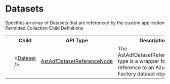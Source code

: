 # Datasets

<div class="LanguageSummary"><div class ="SummaryItem">Specifies an array of Datasets that are referenced by the custom application</div></div><div class="SchemaBindingGroup"><div class="SchemaBindingGroupHeader">Permitted Collection Child Definitions</div><table id="SchemaBindingList" class="SchemaBindingList"><tbody><tr><th class="SchemaBindingIconColumnHeader">&nbsp;</th><th class="SchemaBindingNameColumnHeader">Child</th><th class="SchemaBindingTypeColumnHeader">API Type</th><th class="SchemaBindingSummaryColumnHeader">Description</th></tr><tr class="cd0"><td class="SchemaBindingIcon"><div class="NotRequired" /></td><td class="SchemaBindingName"><span class="punc">&lt;</span><a href=../api-reference/Varigence.Languages.Biml.DataFactory.AstAdfDatasetReferenceNode.html">Dataset</a><span class="punc"> /&gt;</span></td><td class="SchemaBindingType"><a href="Varigence.Languages.Biml.DataFactory.AstAdfDatasetReferenceNode.html">AstAdfDatasetReferenceNode</a></td><td class="SchemaBindingSummary">The AstAdfDatasetReferenceNode type is a wrapper for a direct reference to an Azure Data Factory dataset object.</td></tr></tbody></table></div>